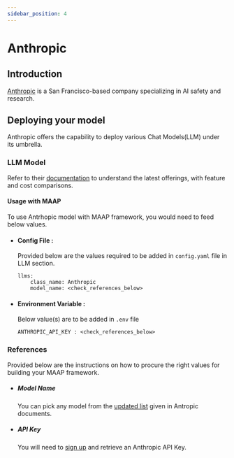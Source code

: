 ```yaml
---
sidebar_position: 4
---
```


# Anthropic

## Introduction

[Anthropic](https://www.anthropic.com/) is a San Francisco-based company specializing in AI safety and research. 

## Deploying your model
Anthropic offers the capability to deploy various Chat Models(LLM) under its umbrella. 

### LLM Model 

Refer to their [documentation](https://docs.anthropic.com/en/docs/about-claude/models) to understand the latest offerings, with feature and cost comparisons.

#### Usage with MAAP
To use Antrhopic model with MAAP framework, you would need to feed below values.

- #### Config File :
  Provided below are the values required to be added in `config.yaml` file in LLM section.
  ```
  llms:
      class_name: Anthropic
      model_name: <check_references_below>
  ```

- #### Environment Variable :
  Below value(s) are to be added in `.env` file

  ```
  ANTHROPIC_API_KEY : <check_references_below>
  ```

### References

Provided below are the instructions on how to procure the right values for building your MAAP framework.

- ##### Model Name
  You can pick any model from the [updated list](https://docs.anthropic.com/en/docs/about-claude/models#model-names) given in Antropic documents.

- ##### API Key 

  You will need to [sign up](https://www.anthropic.com/) and retrieve an Anthropic API Key.
